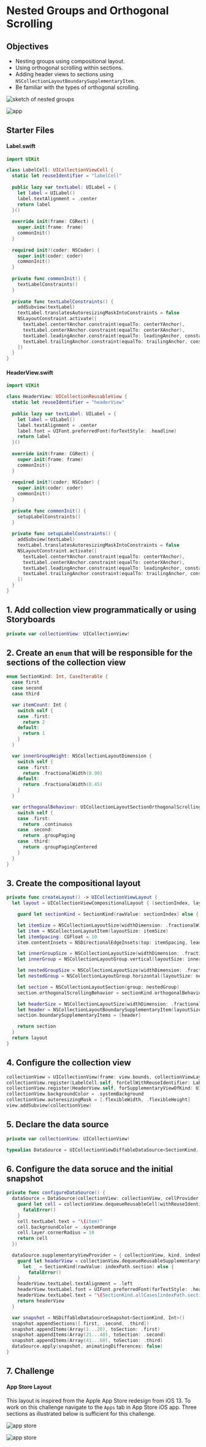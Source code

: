 # Nested Groups and Orthogonal Scrolling

## Objectives

* Nesting groups using compositional layout. 
* Using orthogonal scrolling within sections. 
* Adding header views to sections using `NSCollectionLayoutBoundarySupplementaryItem`. 
* Be familiar with the types of orthogonal scrolling. 

![sketch of nested groups](Assets/nested-groups-sketch.jpg)

![app](Assets/nested-groups-orthogonal-scrolling.png)

## Starter Files 

#### Label.swift 

```swift 
import UIKit

class LabelCell: UICollectionViewCell {
  static let reuseIdentifier = "labelCell"
  
  public lazy var textLabel: UILabel = {
    let label = UILabel()
    label.textAlignment = .center
    return label
  }()
  
  override init(frame: CGRect) {
    super.init(frame: frame)
    commonInit()
  }
  
  required init?(coder: NSCoder) {
    super.init(coder: coder)
    commonInit()
  }
  
  private func commonInit() {
    textLabelConstraints()
  }
  
  private func textLabelConstraints() {
    addSubview(textLabel)
    textLabel.translatesAutoresizingMaskIntoConstraints = false
    NSLayoutConstraint.activate([
      textLabel.centerYAnchor.constraint(equalTo: centerYAnchor),
      textLabel.centerXAnchor.constraint(equalTo: centerXAnchor),
      textLabel.leadingAnchor.constraint(equalTo: leadingAnchor, constant: 8),
      textLabel.trailingAnchor.constraint(equalTo: trailingAnchor, constant: -8),
    ])
  }
}
```

#### HeaderView.swift 

```swift 
import UIKit

class HeaderView: UICollectionReusableView {
  static let reuseIdentifier = "headerView"
  
  public lazy var textLabel: UILabel = {
    let label = UILabel()
    label.textAlignment = .center
    label.font = UIFont.preferredFont(forTextStyle: .headline)
    return label
  }()
  
  override init(frame: CGRect) {
    super.init(frame: frame)
    commonInit()
  }
  
  required init?(coder: NSCoder) {
    super.init(coder: coder)
    commonInit()
  }
  
  private func commonInit() {
    setupLabelConstraints()
  }
  
  private func setupLabelConstraints() {
    addSubview(textLabel)
    textLabel.translatesAutoresizingMaskIntoConstraints = false
    NSLayoutConstraint.activate([
      textLabel.centerYAnchor.constraint(equalTo: centerYAnchor),
      textLabel.centerXAnchor.constraint(equalTo: centerXAnchor),
      textLabel.leadingAnchor.constraint(equalTo: leadingAnchor, constant: 8),
      textLabel.trailingAnchor.constraint(equalTo: trailingAnchor, constant: -8)
    ])
  }
}
```

## 1. Add collection view programmatically or using Storyboards

```swift 
private var collectionView: UICollectionView!
```

## 2. Create an `enum` that will be responsible for the sections of the collection view 

```swift 
enum SectionKind: Int, CaseIterable {
  case first
  case second
  case third

  var itemCount: Int {
    switch self {
    case .first:
      return 2
    default:
      return 1
    }
  }

  var innerGroupHeight: NSCollectionLayoutDimension {
    switch self {
    case .first:
      return .fractionalWidth(0.90)
    default:
      return .fractionalWidth(0.45)
    }
  }

  var orthogonalBehaviour: UICollectionLayoutSectionOrthogonalScrollingBehavior {
    switch self {
    case .first:
      return .continuous
    case .second:
      return .groupPaging
    case .third:
      return .groupPagingCentered
    }
  }
}
```

## 3. Create the compositional layout 

```swift 
private func createLayout() -> UICollectionViewLayout {
  let layout = UICollectionViewCompositionalLayout { (sectionIndex, layoutEnvironment) -> NSCollectionLayoutSection? in

    guard let sectionKind = SectionKind(rawValue: sectionIndex) else { return nil }

    let itemSize = NSCollectionLayoutSize(widthDimension: .fractionalWidth(1.0), heightDimension: .fractionalHeight(1.0))
    let item = NSCollectionLayoutItem(layoutSize: itemSize)
    let itemSpacing: CGFloat = 10
    item.contentInsets = NSDirectionalEdgeInsets(top: itemSpacing, leading: itemSpacing, bottom: itemSpacing, trailing: itemSpacing)

    let innerGroupSize = NSCollectionLayoutSize(widthDimension: .fractionalWidth(0.50), heightDimension: .fractionalHeight(1.0))
    let innerGroup = NSCollectionLayoutGroup.vertical(layoutSize: innerGroupSize, subitem: item, count: sectionKind.itemCount)

    let nestedGroupSize = NSCollectionLayoutSize(widthDimension: .fractionalWidth(0.90), heightDimension: sectionKind.innerGroupHeight)
    let nestedGroup = NSCollectionLayoutGroup.horizontal(layoutSize: nestedGroupSize, subitems: [innerGroup])

    let section = NSCollectionLayoutSection(group: nestedGroup)
    section.orthogonalScrollingBehavior = sectionKind.orthogonalBehaviour

    let headerSize = NSCollectionLayoutSize(widthDimension: .fractionalWidth(1.0), heightDimension: .absolute(44))
    let header = NSCollectionLayoutBoundarySupplementaryItem(layoutSize: headerSize, elementKind: UICollectionView.elementKindSectionHeader, alignment: .top)
    section.boundarySupplementaryItems = [header]

    return section
  }
  return layout
}
```

## 4. Configure the collection view 

```swift 
collectionView = UICollectionView(frame: view.bounds, collectionViewLayout: createLayout())
collectionView.register(LabelCell.self, forCellWithReuseIdentifier: LabelCell.reuseIdentifier)
collectionView.register(HeaderView.self, forSupplementaryViewOfKind: UICollectionView.elementKindSectionHeader, withReuseIdentifier: HeaderView.reuseIdentifier)
collectionView.backgroundColor = .systemBackground
collectionView.autoresizingMask = [.flexibleWidth, .flexibleHeight]
view.addSubview(collectionView)
```

## 5. Declare the data source 

```swift 
private var collectionView: UICollectionView!

typealias DataSource = UICollectionViewDiffableDataSource<SectionKind, Int>
```

## 6. Configure the data soruce and the initial snapshot 

```swift 
private func configureDataSource() {
  dataSource = DataSource(collectionView: collectionView, cellProvider: { (collectionView, indexPath, item) -> UICollectionViewCell? in
    guard let cell = collectionView.dequeueReusableCell(withReuseIdentifier: LabelCell.reuseIdentifier, for: indexPath) as? LabelCell else {
      fatalError()
    }
    cell.textLabel.text = "\(item)"
    cell.backgroundColor = .systemOrange
    cell.layer.cornerRadius = 10
    return cell
  })

  dataSource.supplementaryViewProvider = { collectionView, kind, indexPath in
    guard let headerView = collectionView.dequeueReusableSupplementaryView(ofKind: kind, withReuseIdentifier: HeaderView.reuseIdentifier, for: indexPath) as? HeaderView,
      let _ = SectionKind(rawValue: indexPath.section) else {
        fatalError()
    }
    headerView.textLabel.textAlignment = .left
    headerView.textLabel.font = UIFont.preferredFont(forTextStyle: .headline)
    headerView.textLabel.text = "\(SectionKind.allCases[indexPath.section])".capitalized
    return headerView
  }

  var snapshot = NSDiffableDataSourceSnapshot<SectionKind, Int>()
  snapshot.appendSections([.first, .second, .third])
  snapshot.appendItems(Array(1...20), toSection: .first)
  snapshot.appendItems(Array(21...40), toSection: .second)
  snapshot.appendItems(Array(41...60), toSection: .third)
  dataSource.apply(snapshot, animatingDifferences: false)
}
```

## 7. Challenge 

#### App Store Layout 

This layout is inspired from the Apple App Store redesign from iOS 13. To work on this challenge navigate to the `Apps` tab in App Store iOS app. Three sections as illustrated below is sufficient for this challenge.

![app store](Assets/app-store.png)

![app store](Assets/app-store-continued.png)


